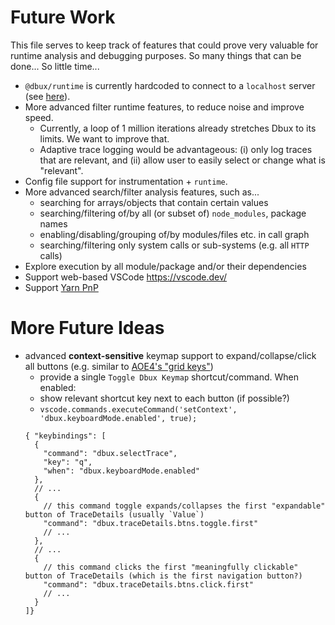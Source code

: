 # Future Work

This file serves to keep track of features that could prove very valuable for runtime analysis and debugging purposes. 
So many things that can be done... So little time...

* `@dbux/runtime` is currently hardcoded to connect to a `localhost` server (see [here](C:\Users\domin\code\dbux\dbux-runtime\src\client\Client.js)).
* More advanced filter runtime features, to reduce noise and improve speed.
  * Currently, a loop of 1 million iterations already stretches Dbux to its limits. We want to improve that.
  * Adaptive trace logging would be advantageous: (i) only log traces that are relevant, and (ii) allow user to easily select or change what is "relevant".
* Config file support for instrumentation + `runtime`.
* More advanced search/filter analysis features, such as...
  * searching for arrays/objects that contain certain values
  * searching/filtering of/by all (or subset of) `node_modules`, package names
  * enabling/disabling/grouping of/by modules/files etc. in call graph
  * searching/filtering only system calls or sub-systems (e.g. all `HTTP` calls)
* Explore execution by all module/package and/or their dependencies
* Support web-based VSCode https://vscode.dev/
* Support [Yarn PnP](https://yarnpkg.com/features/pnp)


# More Future Ideas

* advanced **context-sensitive** keymap support to expand/collapse/click all buttons (e.g. similar to [AOE4's "grid keys"](https://www.google.com/search?q=aoe4+grid+keys))
  * provide a single `Toggle Dbux Keymap` shortcut/command. When enabled:
  * show relevant shortcut key next to each button (if possible?)
  * `vscode.commands.executeCommand('setContext', 'dbux.keyboardMode.enabled', true);`
  ```jsonc
  { "keybindings": [
    {
      "command": "dbux.selectTrace",
      "key": "q",
      "when": "dbux.keyboardMode.enabled"
    },
    // ...
    { 
      // this command toggle expands/collapses the first "expandable" button of TraceDetails (usually `Value`)
      "command": "dbux.traceDetails.btns.toggle.first"
      // ...
    },
    // ...
    { 
      // this command clicks the first "meaningfully clickable" button of TraceDetails (which is the first navigation button?)
      "command": "dbux.traceDetails.btns.click.first"
      // ...
    }
  ]}
  ```